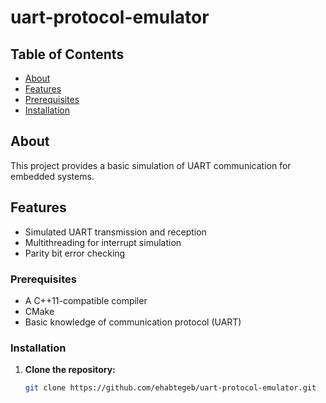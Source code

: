 # uart-protocol-emulator

## Table of Contents
- [About](#about)
- [Features](#features)
- [Prerequisites](#prerequisites)
- [Installation](#installation)


## About
This project provides a basic simulation of UART communication for embedded systems.

## Features
- Simulated UART transmission and reception
- Multithreading for interrupt simulation
- Parity bit error checking

### Prerequisites
- A C++11-compatible compiler 
- CMake 
- Basic knowledge of communication protocol (UART)

### Installation
1. **Clone the repository:**
   ```bash
   git clone https://github.com/ehabtegeb/uart-protocol-emulator.git
   
